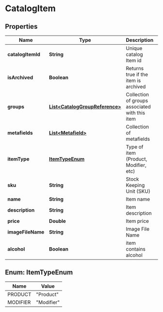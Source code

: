 
# CatalogItem

## Properties
Name | Type | Description | Notes
------------ | ------------- | ------------- | -------------
**catalogItemId** | **String** | Unique catalog Item id |  [optional]
**isArchived** | **Boolean** | Returns true if the item is archived |  [optional]
**groups** | [**List&lt;CatalogGroupReference&gt;**](CatalogGroupReference.md) | Collection of groups associated with this item |  [optional]
**metafields** | [**List&lt;Metafield&gt;**](Metafield.md) | Collection of metafields |  [optional]
**itemType** | [**ItemTypeEnum**](#ItemTypeEnum) | Type of item (Product, Modifier, etc) | 
**sku** | **String** | Stock Keeping Unit (SKU) | 
**name** | **String** | Item name | 
**description** | **String** | Item description |  [optional]
**price** | **Double** | Item price | 
**imageFileName** | **String** | Image File Name |  [optional]
**alcohol** | **Boolean** | item contains alcohol |  [optional]


<a name="ItemTypeEnum"></a>
## Enum: ItemTypeEnum
Name | Value
---- | -----
PRODUCT | &quot;Product&quot;
MODIFIER | &quot;Modifier&quot;




